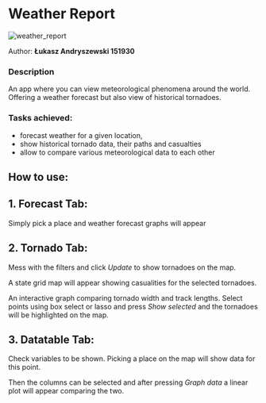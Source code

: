 # Weather Report

![weather_report](https://media.tenor.com/llGg-8O-x6EAAAAC/weather-report-stone-ocean.gif)

Author: **Łukasz Andryszewski 151930**

### Description
An app where you can view meteorological phenomena around the world. Offering a weather forecast but also view of historical tornadoes.

### Tasks achieved:
- forecast weather for a given location,
- show historical tornado data, their paths and casualties
- allow to compare various meteorological data to each other

## How to use:

## 1. Forecast Tab:
Simply pick a place and weather forecast graphs will appear

## 2. Tornado Tab:
Mess with the filters and click *Update* to show tornadoes on the map.

A state grid map will appear showing casualities for the selected tornadoes.

An interactive graph comparing tornado width and track lengths. Select points using box select or lasso and press *Show selected* and the tornadoes will be highlighted on the map.

## 3. Datatable Tab:

Check variables to be shown. Picking a place on the map will show data for this point.

Then the columns can be selected and after pressing *Graph data* a linear plot will appear comparing the two.
